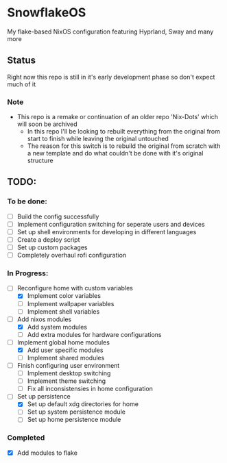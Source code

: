 # SnowflakeOS
My flake-based NixOS configuration featuring Hyprland, Sway and many more

## Status
Right now this repo is still in it's early development phase so don't expect much of it

### Note
* This repo is a remake or continuation of an older repo 'Nix-Dots' which will soon be archived
    * In this repo I'll be looking to rebuilt everything from the original from start to finish while leaving the original untouched
    * The reason for this switch is to rebuild the original from scratch with a new template and do what couldn't be done with it's original structure

## TODO:

### To be done:
- [ ] Build the config successfully
- [ ] Implement configuration switching for seperate users and devices
- [ ] Set up shell environments for developing in different languages
- [ ] Create a deploy script
- [ ] Set up custom packages
- [ ] Completely overhaul rofi configuration

### In Progress:
- [ ] Reconfigure home with custom variables
    - [x] Implement color variables
    - [ ] Implement wallpaper variables
    - [ ] Implement shell variables
- [ ] Add nixos modules
    - [x] Add system modules
    - [ ] Add extra modules for hardware configurations
- [ ] Implement global home modules
    - [x] Add user specific modules 
    - [ ] Implement shared modules
- [ ] Finish configuring user environment 
    - [ ] Implement desktop switching 
    - [ ] Implement theme switching
    - [ ] Fix all inconsistensies in home configuration
- [ ] Set up persistence
    - [x] Set up default xdg directories for home
    - [ ] Set up system persistence module 
    - [ ] Set up home persistence module

### Completed
- [x] Add modules to flake
